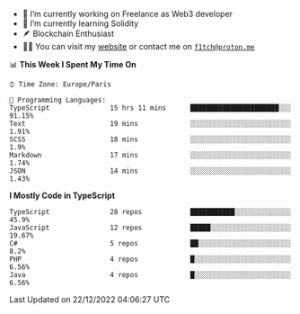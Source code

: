 - 🔭 I’m currently working on Freelance as Web3 developer
- 🌱 I’m currently learning Solidity
- 🪶 Blockchain Enthusiast
- 👨‍💻 You can visit my [website](https://f1tch.xyz) or contact me on [`f1tch@proton.me`](mailto:f1tch@proton.me)

<!--START_SECTION:waka-->
📊 **This Week I Spent My Time On** 

```text
⌚︎ Time Zone: Europe/Paris

💬 Programming Languages: 
TypeScript               15 hrs 11 mins      ██████████████████████░░░   91.15% 
Text                     19 mins             ░░░░░░░░░░░░░░░░░░░░░░░░░   1.91% 
SCSS                     18 mins             ░░░░░░░░░░░░░░░░░░░░░░░░░   1.9% 
Markdown                 17 mins             ░░░░░░░░░░░░░░░░░░░░░░░░░   1.74% 
JSON                     14 mins             ░░░░░░░░░░░░░░░░░░░░░░░░░   1.43%

```

**I Mostly Code in TypeScript** 

```text
TypeScript               28 repos            ███████████░░░░░░░░░░░░░░   45.9% 
JavaScript               12 repos            █████░░░░░░░░░░░░░░░░░░░░   19.67% 
C#                       5 repos             ██░░░░░░░░░░░░░░░░░░░░░░░   8.2% 
PHP                      4 repos             █░░░░░░░░░░░░░░░░░░░░░░░░   6.56% 
Java                     4 repos             █░░░░░░░░░░░░░░░░░░░░░░░░   6.56%

```



 Last Updated on 22/12/2022 04:06:27 UTC
<!--END_SECTION:waka-->
